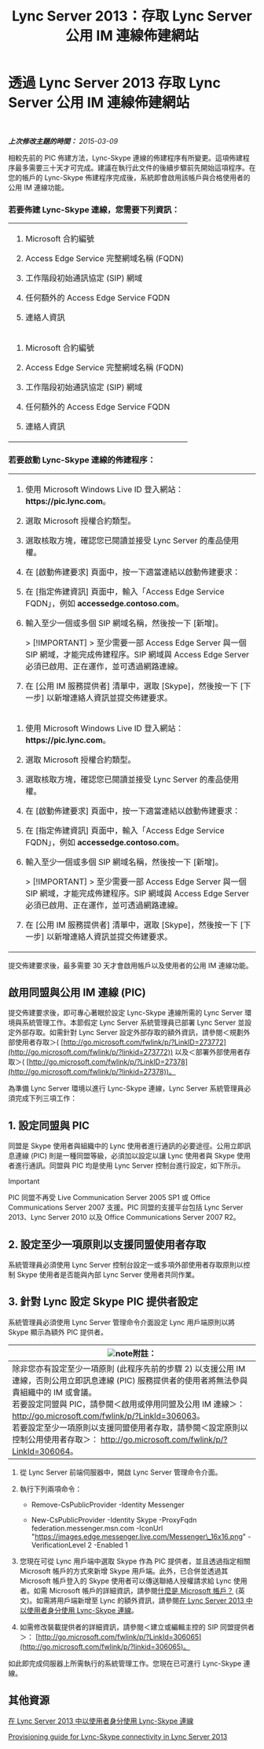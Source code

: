 ﻿---
title: Lync Server 2013：存取 Lync Server 公用 IM 連線佈建網站
TOCTitle: 存取 Lync Server 公用 IM 連線佈建網站
ms:assetid: 77a08234-6bcf-4f59-b43b-ee5fc1926585
ms:mtpsurl: https://technet.microsoft.com/zh-tw/library/Dn440174(v=OCS.15)
ms:contentKeyID: 59602856
ms.date: 08/10/2015
mtps_version: v=OCS.15
ms.translationtype: HT
---

# 透過 Lync Server 2013 存取 Lync Server 公用 IM 連線佈建網站

 

_**上次修改主題的時間：** 2015-03-09_

相較先前的 PIC 佈建方法，Lync-Skype 連線的佈建程序有所變更。這項佈建程序最多需要三十天才可完成。建議在執行此文件的後續步驟前先開始這項程序。在您的帳戶的 Lync-Skype 佈建程序完成後，系統即會啟用該帳戶與合格使用者的公用 IM 連線功能。

### 若要佈建 Lync-Skype 連線，您需要下列資訊：

<table>
<colgroup>
<col style="width: 100%" />
</colgroup>
<tbody>
<tr class="odd">
<td><ol>
<li><p>Microsoft 合約編號</p></li>
<li><p>Access Edge Service 完整網域名稱 (FQDN)</p></li>
<li><p>工作階段初始通訊協定 (SIP) 網域</p></li>
<li><p>任何額外的 Access Edge Service FQDN</p></li>
<li><p>連絡人資訊</p></li>
</ol></td>
</tr>
<tr class="even">
<td><ol>
<li><p>Microsoft 合約編號</p></li>
<li><p>Access Edge Service 完整網域名稱 (FQDN)</p></li>
<li><p>工作階段初始通訊協定 (SIP) 網域</p></li>
<li><p>任何額外的 Access Edge Service FQDN</p></li>
<li><p>連絡人資訊</p></li>
</ol></td>
</tr>
</tbody>
</table>


### 若要啟動 Lync-Skype 連線的佈建程序：

<table>
<colgroup>
<col style="width: 100%" />
</colgroup>
<tbody>
<tr class="odd">
<td><ol>
<li><p>使用 Microsoft Windows Live ID 登入網站：<strong>https://pic.lync.com</strong>。</p></li>
<li><p>選取 Microsoft 授權合約類型。</p></li>
<li><p>選取核取方塊，確認您已閱讀並接受 Lync Server 的產品使用權。</p></li>
<li><p>在 [啟動佈建要求] 頁面中，按一下適當連結以啟動佈建要求：</p></li>
<li><p>在 [指定佈建資訊] 頁面中，輸入「Access Edge Service FQDN」，例如 <strong>accessedge.contoso.com</strong>。</p></li>
<li><p>輸入至少一個或多個 SIP 網域名稱，然後按一下 [新增]。</p>
<div class="alert">
> [!IMPORTANT]  
> 至少需要一部 Access Edge Server 與一個 SIP 網域，才能完成佈建程序。SIP 網域與 Access Edge Server 必須已啟用、正在運作，並可透過網路連線。


</div></li>
<li><p>在 [公用 IM 服務提供者] 清單中，選取 [Skype]，然後按一下 [下一步] 以新增連絡人資訊並提交佈建要求。</p></li>
</ol></td>
</tr>
<tr class="even">
<td><ol>
<li><p>使用 Microsoft Windows Live ID 登入網站：<strong>https://pic.lync.com</strong>。</p></li>
<li><p>選取 Microsoft 授權合約類型。</p></li>
<li><p>選取核取方塊，確認您已閱讀並接受 Lync Server 的產品使用權。</p></li>
<li><p>在 [啟動佈建要求] 頁面中，按一下適當連結以啟動佈建要求：</p></li>
<li><p>在 [指定佈建資訊] 頁面中，輸入「Access Edge Service FQDN」，例如 <strong>accessedge.contoso.com</strong>。</p></li>
<li><p>輸入至少一個或多個 SIP 網域名稱，然後按一下 [新增]。</p>
<div class="alert">
> [!IMPORTANT]  
> 至少需要一部 Access Edge Server 與一個 SIP 網域，才能完成佈建程序。SIP 網域與 Access Edge Server 必須已啟用、正在運作，並可透過網路連線。


</div></li>
<li><p>在 [公用 IM 服務提供者] 清單中，選取 [Skype]，然後按一下 [下一步] 以新增連絡人資訊並提交佈建要求。</p></li>
</ol></td>
</tr>
</tbody>
</table>


提交佈建要求後，最多需要 30 天才會啟用帳戶以及使用者的公用 IM 連線功能。

## 啟用同盟與公用 IM 連線 (PIC)

提交佈建要求後，即可專心著眼於設定 Lync-Skype 連線所需的 Lync Server 環境與系統管理工作。本節假定 Lync Server 系統管理員已部署 Lync Server 並設定外部存取。如需針對 Lync Server 設定外部存取的額外資訊，請參閱＜規劃外部使用者存取＞( [http://go.microsoft.com/fwlink/p/?LinkID=273772](http://go.microsoft.com/fwlink/p/?linkid=273772)) 以及＜部署外部使用者存取＞( [http://go.microsoft.com/fwlink/p/?LinkID=27378](http://go.microsoft.com/fwlink/p/?linkid=27378))。

為準備 Lync Server 環境以進行 Lync-Skype 連線，Lync Server 系統管理員必須完成下列三項工作：

## 1\. 設定同盟與 PIC

同盟是 Skype 使用者與組織中的 Lync 使用者進行通訊的必要途徑。公用立即訊息連線 (PIC) 則是一種同盟等級，必須加以設定以讓 Lync 使用者與 Skype 使用者進行通訊。同盟與 PIC 均是使用 Lync Server 控制台進行設定，如下所示。

> [!IMPORTANT]  
> PIC 同盟不再受 Live Communication Server 2005 SP1 或 Office Communications Server 2007 支援。PIC 同盟的支援平台包括 Lync Server 2013、Lync Server 2010 以及 Office Communications Server 2007 R2。



## 2\. 設定至少一項原則以支援同盟使用者存取

系統管理員必須使用 Lync Server 控制台設定一或多項外部使用者存取原則以控制 Skype 使用者是否能與內部 Lync Server 使用者共同作業。

## 3\. 針對 Lync 設定 Skype PIC 提供者設定

系統管理員必須使用 Lync Server 管理命令介面設定 Lync 用戶端原則以將 Skype 顯示為額外 PIC 提供者。

<table>
<thead>
<tr class="header">
<th><img src="images/Gg398811.note(OCS.15).gif" title="note" alt="note" />附註：</th>
</tr>
</thead>
<tbody>
<tr class="odd">
<td>除非您亦有設定至少一項原則 (此程序先前的步驟 2) 以支援公用 IM 連線，否則公用立即訊息連線 (PIC) 服務提供者的使用者將無法參與貴組織中的 IM 或會議。<br />
若要設定同盟與 PIC，請參閱＜啟用或停用同盟及公用 IM 連線＞： <a href="http://go.microsoft.com/fwlink/p/?linkid=306063">http://go.microsoft.com/fwlink/p/?LinkId=306063</a>。<br />
若要設定至少一項原則以支援同盟使用者存取，請參閱＜設定原則以控制公用使用者存取＞： <a href="http://go.microsoft.com/fwlink/p/?linkid=306064">http://go.microsoft.com/fwlink/p/?LinkId=306064</a>。</td>
</tr>
</tbody>
</table>


1.  從 Lync Server 前端伺服器中，開啟 Lync Server 管理命令介面。

2.  執行下列兩項命令：
    
      - Remove-CsPublicProvider -Identity Messenger
    
      - New-CsPublicProvider -Identity Skype -ProxyFqdn federation.messenger.msn.com -IconUrl "https://images.edge.messenger.live.com/Messenger\_16x16.png" -VerificationLevel 2 -Enabled 1

3.  您現在可從 Lync 用戶端中選取 Skype 作為 PIC 提供者，並且透過指定相關 Microsoft 帳戶的方式來新增 Skype 用戶端。此外，已合併並透過其 Microsoft 帳戶登入的 Skype 使用者可以傳送聯絡人授權請求給 Lync 使用者。如需 Microsoft 帳戶的詳細資訊，請參閱[什麼是 Microsoft 帳戶？](https://support.skype.com/en/faq/fa12059/what-is-a-microsoft-account) (英文)。如需將用戶端新增至 Lync 的額外資訊，請參閱[在 Lync Server 2013 中以使用者身分使用 Lync-Skype 連線](lync-server-2013-using-lync-skype-connectivity-as-an-end-user.md)。

4.  如需修改裝載提供者的詳細資訊，請參閱＜建立或編輯主控的 SIP 同盟提供者＞： [http://go.microsoft.com/fwlink/p/?LinkId=306065](http://go.microsoft.com/fwlink/p/?linkid=306065)。

如此即完成伺服器上所需執行的系統管理工作。您現在已可進行 Lync-Skype 連線。

## 其他資源

[在 Lync Server 2013 中以使用者身分使用 Lync-Skype 連線](lync-server-2013-using-lync-skype-connectivity-as-an-end-user.md)

[Provisioning guide for Lync-Skype connectivity in Lync Server 2013](lync-server-2013-provisioning-guide-for-lync-skype-connectivity.md)

